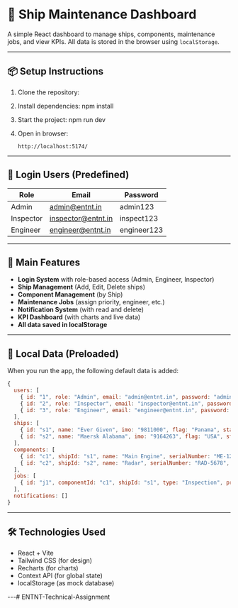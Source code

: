 # 🚢 Ship Maintenance Dashboard

A simple React dashboard to manage ships, components, maintenance jobs, and view KPIs. All data is stored in the browser using `localStorage`.

---

## 📦 Setup Instructions

1. Clone the repository:

2. Install dependencies:
   npm install

3. Start the project:
   npm run dev


4. Open in browser:
   ```
   http://localhost:5174/
   ```

---

## 🧾 Login Users (Predefined)

| Role       | Email              | Password     |
|------------|--------------------|--------------|
| Admin      | admin@entnt.in     | admin123     |
| Inspector  | inspector@entnt.in | inspect123   |
| Engineer   | engineer@entnt.in  | engineer123  |

---

## 📁 Main Features

- **Login System** with role-based access (Admin, Engineer, Inspector)
- **Ship Management** (Add, Edit, Delete ships)
- **Component Management** (by Ship)
- **Maintenance Jobs** (assign priority, engineer, etc.)
- **Notification System** (with read and delete)
- **KPI Dashboard** (with charts and live data)
- **All data saved in localStorage**

---

## 💾 Local Data (Preloaded)

When you run the app, the following default data is added:

```js
{
  users: [
    { id: "1", role: "Admin", email: "admin@entnt.in", password: "admin123" },
    { id: "2", role: "Inspector", email: "inspector@entnt.in", password: "inspect123" },
    { id: "3", role: "Engineer", email: "engineer@entnt.in", password: "engine123" }
  ],
  ships: [
    { id: "s1", name: "Ever Given", imo: "9811000", flag: "Panama", status: "Active" },
    { id: "s2", name: "Maersk Alabama", imo: "9164263", flag: "USA", status: "Under Maintenance" }
  ],
  components: [
    { id: "c1", shipId: "s1", name: "Main Engine", serialNumber: "ME-1234", installDate: "2020-01-10", lastMaintenanceDate: "2024-03-12" },
    { id: "c2", shipId: "s2", name: "Radar", serialNumber: "RAD-5678", installDate: "2021-07-18", lastMaintenanceDate: "2023-12-01" }
  ],
  jobs: [
    { id: "j1", componentId: "c1", shipId: "s1", type: "Inspection", priority: "High", status: "Open", assignedEngineerId: "3", scheduledDate: "2025-05-05" }
  ],
  notifications: []
}
```

---

## 🛠 Technologies Used

- React + Vite
- Tailwind CSS (for design)
- Recharts (for charts)
- Context API (for global state)
- localStorage (as mock database)

---# ENTNT-Technical-Assignment
